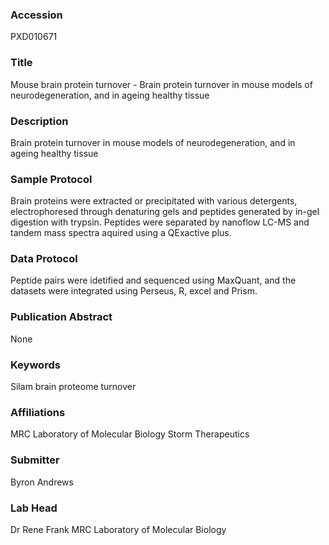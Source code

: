 ### Accession
PXD010671

### Title
Mouse brain protein turnover - Brain protein turnover in mouse models of neurodegeneration, and in ageing healthy tissue

### Description
Brain protein turnover in mouse models of neurodegeneration, and in ageing healthy tissue

### Sample Protocol
Brain proteins were extracted or precipitated with various detergents, electrophoresed through denaturing gels and peptides generated by in-gel digestion with trypsin. Peptides were separated by nanoflow LC-MS and tandem mass spectra aquired using a QExactive plus.

### Data Protocol
Peptide pairs were idetified and sequenced using MaxQuant, and the datasets were integrated using Perseus, R, excel and Prism.

### Publication Abstract
None

### Keywords
Silam brain proteome turnover

### Affiliations
MRC Laboratory of Molecular Biology
Storm Therapeutics

### Submitter
Byron Andrews

### Lab Head
Dr Rene Frank
MRC Laboratory of Molecular Biology


